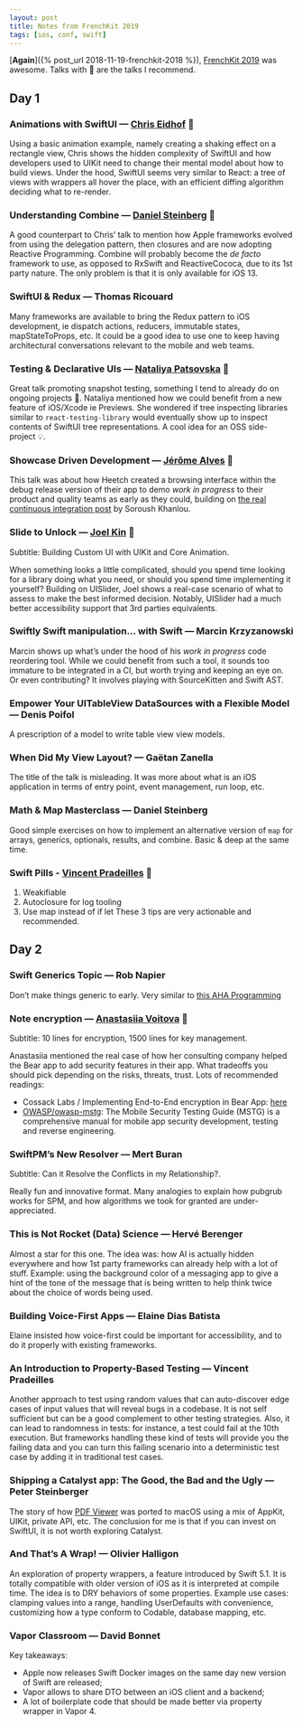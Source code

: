 ```yaml
---
layout: post
title: Notes from FrenchKit 2019
tags: [ios, conf, swift]
---
```


[**Again**]({% post_url 2018-11-19-frenchkit-2018 %}),
[FrenchKit 2019](http://frenchkit.fr) was awesome. Talks with 🌟 are the talks I
recommend.

## Day 1

### Animations with SwiftUI — [Chris Eidhof][1] 🌟

Using a basic animation example, namely creating a shaking effect on a rectangle
view, Chris shows the hidden complexity of SwiftUI and how developers used to
UIKit need to change their mental model about how to build views. Under the
hood, SwiftUI seems very similar to React: a tree of views with wrappers all
hover the place, with an efficient diffing algorithm deciding what to re-render.

### Understanding Combine — [Daniel Steinberg][3] 🌟

A good counterpart to Chris’ talk to mention how Apple frameworks evolved from
using the delegation pattern, then closures and are now adopting Reactive
Programming. Combine will probably become the _de facto_ framework to use, as
opposed to RxSwift and ReactiveCococa, due to its 1st party nature. The only
problem is that it is only available for iOS 13.

### SwiftUI & Redux — Thomas Ricouard

Many frameworks are available to bring the Redux pattern to iOS development, ie
dispatch actions, reducers, immutable states, mapStateToProps, etc. It could be
a good idea to use one to keep having architectural conversations relevant to
the mobile and web teams.

### Testing & Declarative UIs — [Nataliya Patsovska][2] 🌟

Great talk promoting snapshot testing, something I tend to already do on ongoing
projects 💪. Nataliya mentioned how we could benefit from a new feature of
iOS/Xcode ie Previews. She wondered if tree inspecting libraries similar to
`react-testing-library` would eventually show up to inspect contents of SwiftUI
tree representations. A cool idea for an OSS side-project 💡.

### Showcase Driven Development — [Jérôme Alves](https://twitter.com/JegnuX/) 🌟

This talk was about how Heetch created a browsing interface within the debug
release version of their app to demo _work in progress_ to their product and
quality teams as early as they could, building on [the real continuous
integration post][6] by Soroush Khanlou.

### Slide to Unlock — [Joel Kin][4] 🌟

Subtitle: Building Custom UI with UIKit and Core Animation.

When something looks a little complicated, should you spend time looking for a
library doing what you need, or should you spend time implementing it yourself?
Building on UISlider, Joel shows a real-case scenario of what to assess to make
the best informed decision. Notably, UISlider had a much better accessibility
support that 3rd parties equivalents.

### Swiftly Swift manipulation… with Swift — Marcin Krzyzanowski

Marcin shows up what’s under the hood of his _work in progress_ code reordering
tool. While we could benefit from such a tool, it sounds too immature to be
integrated in a CI, but worth trying and keeping an eye on. Or even
contributing? It involves playing with SourceKitten and Swift AST.

### Empower Your UITableView DataSources with a Flexible Model — Denis Poifol

A prescription of a model to write table view view models.

### When Did My View Layout? — Gaëtan Zanella

The title of the talk is misleading. It was more about what is an iOS
application in terms of entry point, event management, run loop, etc.

### Math & Map Masterclass — Daniel Steinberg

Good simple exercises on how to implement an alternative version of `map` for
arrays, generics, optionals, results, and combine. Basic & deep at the same
time.

### Swift Pills - [Vincent Pradeilles](https://twitter.com/v_pradeilles) 🌟

1. Weakifiable
1. Autoclosure for log tooling
1. Use map instead of if let These 3 tips are very actionable and recommended.

## Day 2

### Swift Generics Topic — Rob Napier

Don’t make things generic to early. Very similar to
[this AHA Programming](https://kentcdodds.com/blog/aha-programming)

### Note encryption — [Anastasiia Voitova][5] 🌟

Subtitle: 10 lines for encryption, 1500 lines for key management.

Anastasiia mentioned the real case of how her consulting company helped the Bear
app to add security features in their app. What tradeoffs you should pick
depending on the risks, threats, trust. Lots of recommended readings:

- Cossack Labs / Implementing End-to-End encryption in Bear App:
  [here](https://t.co/oy5vJNCdvR?amp=1)
- [OWASP/owasp-mstg](https://github.com/OWASP/owasp-mstg): The Mobile Security
  Testing Guide (MSTG) is a comprehensive manual for mobile app security
  development, testing and reverse engineering.

### SwiftPM’s New Resolver — Mert Buran

Subtitle: Can it Resolve the Conflicts in my Relationship?.

Really fun and innovative format. Many analogies to explain how pubgrub works
for SPM, and how algorithms we took for granted are under-appreciated.

### This is Not Rocket (Data) Science — Hervé Berenger

Almost a star for this one. The idea was: how AI is actually hidden everywhere
and how 1st party frameworks can already help with a lot of stuff. Example:
using the background color of a messaging app to give a hint of the tone of the
message that is being written to help think twice about the choice of words
being used.

### Building Voice-First Apps — Elaine Dias Batista

Elaine insisted how voice-first could be important for accessibility, and to do
it properly with existing frameworks.

### An Introduction to Property-Based Testing — Vincent Pradeilles

Another approach to test using random values that can auto-discover edge cases
of input values that will reveal bugs in a codebase. It is not self sufficient
but can be a good complement to other testing strategies. Also, it can lead to
randomness in tests: for instance, a test could fail at the 10th execution. But
frameworks handling these kind of tests will provide you the failing data and
you can turn this failing scenario into a deterministic test case by adding it
in traditional test cases.

### Shipping a Catalyst app: The Good, the Bad and the Ugly — Peter Steinberger

The story of how [PDF Viewer](https://pdfviewer.io) was ported to macOS using a
mix of AppKit, UIKit, private API, etc. The conclusion for me is that if you can
invest on SwiftUI, it is not worth exploring Catalyst.

### And That’s A Wrap! — Olivier Halligon

An exploration of property wrappers, a feature introduced by Swift 5.1. It is
totally compatible with older version of iOS as it is interpreted at compile
time. The idea is to DRY behaviors of some properties. Example use cases:
clamping values into a range, handling UserDefaults with convenience,
customizing how a type conform to Codable, database mapping, etc.

### Vapor Classroom — David Bonnet

Key takeaways:

- Apple now releases Swift Docker images on the same day new version of Swift
  are released;
- Vapor allows to share DTO between an iOS client and a backend;
- A lot of boilerplate code that should be made better via property wrapper in
  Vapor 4.

[1]: https://twitter.com/chriseidhof
[2]: https://twitter.com/nataliya_bg
[3]: https://twitter.com/dimsumthinking
[4]: https://twitter.com/myunderpants
[5]: https://twitter.com/vixentael
[6]: http://khanlou.com/2019/07/continuous-integration/
